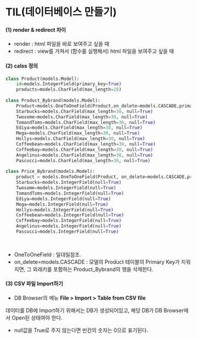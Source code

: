 # TIL(데이터베이스 만들기)

#### (1) render & redirect 차이

- render : html 파일을 바로 보여주고 싶을 때
- redirect : view를 거쳐서 (함수를 실행해서) html 파일을 보여주고 싶을 때



#### (2) calss 정의

```python
class Product(models.Model):
    id=models.IntegerField(primary_key=True)
    products=models.CharField(max_length=20)
    
class Product_Bybrand(models.Model):
    Product=models.OneToOneField(Product,on_delete=models.CASCADE,primary_key=True)
    Starbucks=models.CharField(max_length=30, null=True)
    Twosome=models.CharField(max_length=30, null=True)
    TomandToms=models.CharField(max_length=30, null=True)
    Ediya=models.CharField(max_length=30, null=True)
    Mega=models.CharField(max_length=30, null=True)
    Hollys=models.CharField(max_length=30, null=True)
    Coffeebean=models.CharField(max_length=30, null=True)
    Coffeebay=models.CharField(max_length=30, null=True)
    Angelinus=models.CharField(max_length=30, null=True)
    Pascucci=models.CharField(max_length=30, null=True) 
    
class Price_Bybrand(models.Model):
    product = models.OneToOneField(Product, on_delete=models.CASCADE,primary_key=True)
    Starbucks=models.IntegerField(null=True)
    Twosome=models.IntegerField(null=True)
    TomandToms=models.IntegerField(null=True)
    Ediya=models.IntegerField(null=True)
    Mega=models.IntegerField(null=True)
    Hollys=models.IntegerField(null=True)
    Coffeebean=models.IntegerField(null=True)
    Coffeebay=models.IntegerField(null=True)
    Angelinus=models.IntegerField(null=True)
    Pascucci=models.IntegerField(null=True)
    
    
```



- OneToOneField : 일대일참조.
- on_delete=models.CASCADE : 모델의 Product 테이블의 Primary Key가 지워지면, 그 외래키를 포함하는 Product_Bybrand의 행을 삭제한다.



#### (3) CSV 파일 Import하기

- DB Browser의 메뉴 **File > Import > Table from CSV file**

데이터를 DB에 Import하기 위해서는 DB가 생성되어있고, 해당 DB가 DB Browser에서 Open된 상태여야 한다.

- null값을 True로 주지 않는다면 빈칸의 숫자는 0으로 표기된다.

